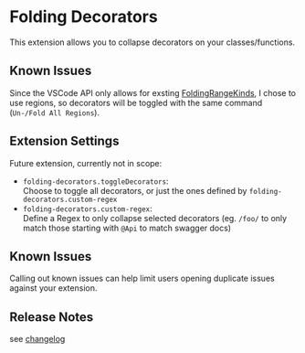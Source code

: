 # Folding Decorators

This extension allows you to collapse decorators on your classes/functions.

## Known Issues

Since the VSCode API only allows for exsting [FoldingRangeKinds](https://code.visualstudio.com/api/references/vscode-api#FoldingRangeKind), I chose to use regions, so decorators will be toggled with the same command (`Un-/Fold All Regions`).

## Extension Settings

Future extension, currently not in scope:
* `folding-decorators.toggleDecorators`:\
  Choose to toggle all decorators, or just the ones defined by `folding-decorators.custom-regex`
* `folding-decorators.custom-regex`:\
  Define a Regex to only collapse selected decorators (eg. `/foo/` to only match those starting with `@Api` to match swagger docs)

## Known Issues

Calling out known issues can help limit users opening duplicate issues against your extension.

## Release Notes

see [changelog](./CHANGELOG.md)
